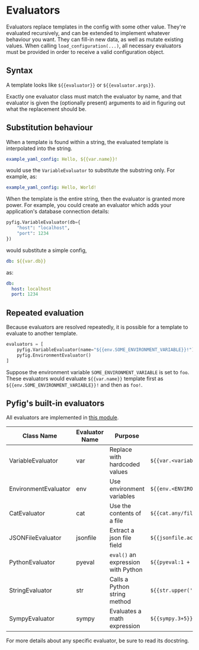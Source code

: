 # Evaluators

Evaluators replace templates in the config with some other value. They're evaluated recursively, and can be extended
to implement whatever behaviour you want. They can fill-in new data, as well as mutate existing values. When calling
`load_configuration(...)`, all necessary evaluators must be provided in order to receive a valid
configuration object.

## Syntax

A template looks like `${{evaluator}}` or `${{evaluator.args}}`.

Exactly one evaluator class must match the evaluator by name, and that evaluator is given the (optionally present)
arguments to aid in figuring out what the replacement should be.

## Substitution behaviour

When a template is found within a string, the evaluated template is interpolated into the string.

```yaml
example_yaml_config: Hello, ${{var.name}}!
```

would use the `VariableEvaluator` to substitute the substring only. For example, as:

```yaml
example_yaml_config: Hello, World!
```

When the template is the entire string, then the evaluator is granted more power. For example, you could create
an evaluator which adds your application's database connection details:

```python
pyfig.VariableEvaluator(db={
    "host": "localhost",
    "port": 1234
})
```

would substitute a simple config,

```yaml
db: ${{var.db}}
```

as:

```yaml
db:
  host: localhost
  port: 1234
```

## Repeated evaluation

Because evaluators are resolved repeatedly, it is possible for a template to evaluate to another template.

```python
evaluators = [
    pyfig.VariableEvaluator(name="${{env.SOME_ENVIRONMENT_VARIABLE}}!"),
    pyfig.EnvironmentEvaluator()
]
```

Suppose the environment variable `SOME_ENVIRONMENT_VARIABLE` is set to `foo`. These evaluators would evaluate
`${{var.name}}` template first as `${{env.SOME_ENVIRONMENT_VARIABLE}}!` and then as `foo!`.

## Pyfig's built-in evaluators

All evaluators are implemented in [this module](../pyfig/_eval/).

| Class Name | Evaluator Name | Purpose | Basic Syntax |
| - | - | - | - |
| VariableEvaluator | var | Replace with hardcoded values | `${{var.<variable_name>}}` |
| EnvironmentEvaluator | env | Use environment variables | `${{env.<ENVIRONMENT_VARIABLE>}}` |
| CatEvaluator | cat | Use the contents of a file | `${{cat.any/file.path}}` |
| JSONFileEvaluator | jsonfile | Extract a json file field | `${{jsonfile.access.path.to.field:/path/to/file.json}}` |
| PythonEvaluator | pyeval | `eval()` an expression with Python | `${{pyeval:1 + 1}}` |
| StringEvaluator | str | Calls a Python string method | `${{str.upper('hello')}}` |
| SympyEvaluator | sympy | Evaluates a math expression | `${{sympy.3+5}}` |

For more details about any specific evaluator, be sure to read its docstring.
